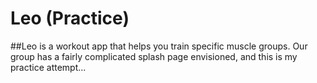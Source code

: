 # Leo (Practice)
##Leo is a workout app that helps you train specific muscle groups. Our group has a fairly complicated splash page envisioned, and this is my practice attempt...
